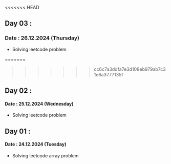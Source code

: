<<<<<<< HEAD
## Day 03 :
### Date : 26.12.2024 (Thursday)

 - Solving leetcode problem
 
=======
>>>>>>> cc6c7a3ddfa7e3d108eb979ab7c31e6a3777135f
## Day 02 :
#### Date : 25.12.2024 (Wednesday)

- Solving leetcode problem

## Day 01 :
#### Date : 24.12.2024 (Tuesday)

- Solving leetcode array problem
